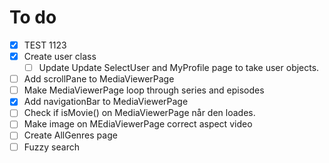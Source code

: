 # To do

- [x] TEST 1123
- [x] Create user class 
  - [ ] Update Update SelectUser and MyProfile page to take user objects.
- [ ] Add scrollPane to MediaViewerPage
- [ ] Make MediaViewerPage loop through series and episodes
- [x] Add navigationBar to MediaViewerPage
- [ ] Check if isMovie() on MediaViewerPage når den loades.
- [ ] Make image on MEdiaViewerPage correct aspect video
- [ ] Create AllGenres page
- [ ] Fuzzy search